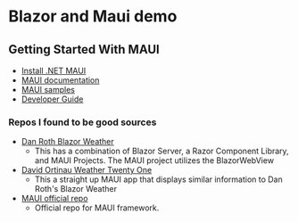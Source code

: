 # Blazor and Maui demo

## Getting Started With MAUI ##
* [Install .NET MAUI](https://github.com/dotnet/maui/wiki/Getting-Started)
* [MAUI documentation](https://docs.microsoft.com/en-us/dotnet/maui)
* [MAUI samples](https://github.com/dotnet/maui-samples)
* [Developer Guide](DEVELOPMENT.md)

### Repos I found to be good sources ###
* [Dan Roth Blazor Weather](https://github.com/danroth27/BlazorWeather/tree/main)
    * This has a combination of Blazor Server, a Razor Component Library, and MAUI Projects.  The MAUI project utilizes the BlazorWebView
* [David Ortinau Weather Twenty One](https://github.com/davidortinau/WeatherTwentyOne)
    * This a straight up MAUI app that displays similar information to Dan Roth's Blazor Weather
* [MAUI official repo](https://github.com/dotnet/maui)
    * Official repo for MAUI framework. 